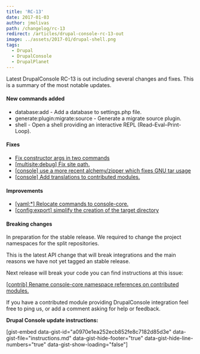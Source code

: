```yaml
---
title: 'RC-13'
date: 2017-01-03
author: jmolivas
path: /changelog/rc-13
redirect: /articles/drupal-console-rc-13-out
image: ../assets/2017-01/drupal-shell.png
tags:
  - Drupal
  - DrupalConsole
  - DrupalPlanet
---
```


Latest DrupalConsole RC-13 is out including several changes and fixes. This is a summary of the most notable updates.

#### New commands added

- database:add - Add a database to settings.php file.
- generate:plugin:migrate:source - Generate a migrate source plugin.
- shell - Open a shell providing an interactive REPL (Read–Eval–Print-Loop).

#### Fixes

- [Fix constructor args in two commands](https://github.com/hechoendrupal/drupal-console/pull/3044)
- [\[multisite:debug\] Fix site path.](https://github.com/hechoendrupal/drupal-console/pull/3046)
- [\[console\] use a more recent alchemy/zipper which fixes GNU tar usage](https://github.com/hechoendrupal/drupal-console/pull/3053)
- [\[console\] Add translations to contributed modules.](https://github.com/hechoendrupal/drupal-console/pull/3065)

#### Improvements

- [\[yaml:\*\] Relocate commands to console-core.](https://github.com/hechoendrupal/drupal-console/pull/3052)
- [\[config:export\] simplify the creation of the target directory](https://github.com/hechoendrupal/drupal-console/pull/3054)

#### Breaking changes

In preparation for the stable release. We required to change the project namespaces for the split repositories.

This is the latest API change that will break integrations and the main reasons we have not yet tagged an stable release.

Next release will break your code you can find instructions at this issue:

[\[contrib\] Rename console-core namespace references on contributed modules.](https://github.com/hechoendrupal/drupal-console/issues/3049)

If you have a contributed module providing DrupalConsole integration feel free to ping us, or add a comment asking for help or feedback.

**Drupal Console update instructions:**

\[gist-embed data-gist-id="a0970e1ea252ecb852fe8c7182d85d3e" data-gist-file="instructions.md" data-gist-hide-footer="true" data-gist-hide-line-numbers="true" data-gist-show-loading="false"\]
